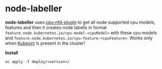 # node-labeller

**node-labeller** 
 uses [cpu-nfd-plugin](https://github.com/kubevirt/cpu-nfd-plugin) to get all node supported cpu models, features and then it creates node labells  in format `feature.node.kubernetes.io/cpu-model-<cpuModel>` with these cpu models and `feature.node.kubernetes.io/cpu-feature-<cpuFeature>`. Works only when [Kubevirt](https://github.com/kubevirt/kubevirt) is present in the cluster!

**Install**
 ```
 oc apply -f deploy/<version>/
 ```
